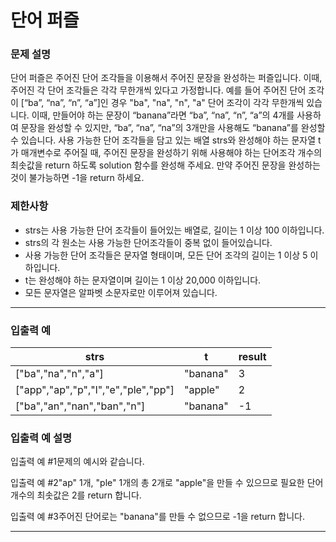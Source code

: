 # 단어 퍼즐

### **문제 설명**

단어 퍼즐은 주어진 단어 조각들을 이용해서 주어진 문장을 완성하는 퍼즐입니다. 이때, 주어진 각 단어 조각들은 각각 무한개씩 있다고 가정합니다. 예를 들어 주어진 단어 조각이 [“ba”, “na”, “n”, “a”]인 경우 "ba", "na", "n", "a" 단어 조각이 각각 무한개씩 있습니다. 이때, 만들어야 하는 문장이 “banana”라면 “ba”, “na”, “n”, “a”의 4개를 사용하여 문장을 완성할 수 있지만, “ba”, “na”, “na”의 3개만을 사용해도 “banana”를 완성할 수 있습니다. 사용 가능한 단어 조각들을 담고 있는 배열 strs와 완성해야 하는 문자열 t가 매개변수로 주어질 때, 주어진 문장을 완성하기 위해 사용해야 하는 단어조각 개수의 최솟값을 return 하도록 solution 함수를 완성해 주세요. 만약 주어진 문장을 완성하는 것이 불가능하면 -1을 return 하세요.

### 제한사항

- strs는 사용 가능한 단어 조각들이 들어있는 배열로, 길이는 1 이상 100 이하입니다.
- strs의 각 원소는 사용 가능한 단어조각들이 중복 없이 들어있습니다.
- 사용 가능한 단어 조각들은 문자열 형태이며, 모든 단어 조각의 길이는 1 이상 5 이하입니다.
- t는 완성해야 하는 문자열이며 길이는 1 이상 20,000 이하입니다.
- 모든 문자열은 알파벳 소문자로만 이루어져 있습니다.

---

### 입출력 예

| strs | t | result |
| --- | --- | --- |
| ["ba","na","n","a"] | "banana" | 3 |
| ["app","ap","p","l","e","ple","pp"] | "apple" | 2 |
| ["ba","an","nan","ban","n"] | "banana" | -1 |

### 입출력 예 설명

입출력 예 #1문제의 예시와 같습니다.

입출력 예 #2"ap" 1개, "ple" 1개의 총 2개로 "apple"을 만들 수 있으므로 필요한 단어 개수의 최솟값은 2를 return 합니다.

입출력 예 #3주어진 단어로는 "banana"를 만들 수 없으므로 -1을 return 합니다.

---
